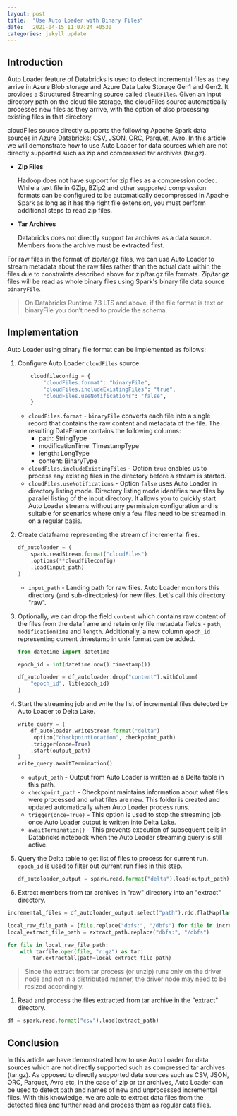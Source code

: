 ```yaml
---
layout: post
title:  "Use Auto Loader with Binary Files"
date:   2021-04-15 11:07:24 +0530
categories: jekyll update
---
```


## Introduction

Auto Loader feature of Databricks is used to detect incremental files as they arrive in Azure Blob storage and Azure Data Lake Storage Gen1 and Gen2. It provides a Structured Streaming source called `cloudFiles`. Given an input directory path on the cloud file storage, the cloudFiles source automatically processes new files as they arrive, with the option of also processing existing files in that directory.

cloudFiles source directly supports the following Apache Spark data sources in Azure Databricks: CSV, JSON, ORC, Parquet, Avro.
In this article we will demonstrate how to use Auto Loader for data sources which are not directly supported such as zip and compressed tar archives (tar.gz).

- **Zip Files**

    Hadoop does not have support for zip files as a compression codec. While a text file in GZip, BZip2 and other supported compression formats can be configured to be automatically decompressed in Apache Spark as long as it has the right file extension, you must perform additional steps to read zip files.

- **Tar Archives**

    Databricks does not directly support tar archives as a data source. Members from the archive must be extracted first.

For raw files in the format of zip/tar.gz files, we can use Auto Loader to stream metadata about the raw files rather than the actual data within the files due to constraints described above for zip/tar.gz file formats. Zip/tar.gz files will be read as whole binary files using Spark's binary file data source `binaryFile`.

> On Databricks Runtime 7.3 LTS and above, if the file format is text or binaryFile you don’t need to provide the schema.

## Implementation

Auto Loader using binary file format can be implemented as follows:

1. Configure Auto Loader `cloudFiles` source.

    ```python
        cloudfileconfig = {
            "cloudFiles.format": "binaryFile",
            "cloudFiles.includeExistingFiles": "true",
            "cloudFiles.useNotifications": "false",
        }
    ```

    - `cloudFiles.format` - `binaryFile` converts each file into a single record that contains the raw content and metadata of the file. The resulting DataFrame contains the following columns:
        - path: StringType
        - modificationTime: TimestampType
        - length: LongType
        - content: BinaryType
    - `cloudFiles.includeExistingFiles` - Option `true` enables us to process any existing files in the directory before a stream is started.
    - `cloudFiles.useNotifications` - Option `false` uses Auto Loader in directory listing mode. Directory listing mode identifies new files by parallel listing of the input directory. It allows you to quickly start Auto Loader streams without any permission configuration and is suitable for scenarios where only a few files need to be streamed in on a regular basis.

1. Create dataframe representing the stream of incremental files.

    ```python
    df_autoloader = (
        spark.readStream.format("cloudFiles")
        .options(**cloudfileconfig)
        .load(input_path)
    )
    ```

    - `input_path` - Landing path for raw files. Auto Loader monitors this directory (and sub-directories) for new files. Let's call this directory "raw".

1. Optionally, we can drop the field `content` which contains raw content of the files from the dataframe and retain only file metadata fields - `path`, `modificationTime` and `length`. Additionally, a new column `epoch_id` representing current timestamp in unix format can be added.

    ```python
    from datetime import datetime

    epoch_id = int(datetime.now().timestamp())

    df_autoloader = df_autoloader.drop("content").withColumn(
        "epoch_id", lit(epoch_id)
    )
    ```

1. Start the streaming job and write the list of incremental files detected by Auto Loader to Delta Lake.

    ```python
    write_query = (
        df_autoloader.writeStream.format("delta")
        .option("checkpointLocation", checkpoint_path)
        .trigger(once=True)
        .start(output_path)
    )
    write_query.awaitTermination()
    ```

    - `output_path` - Output from Auto Loader is written as a Delta table in this path.
    - `checkpoint_path` - Checkpoint maintains information about what files were processed and what files are new. This folder is created and updated automatically when Auto Loader process runs.
    - `trigger(once=True)` - This option is used to stop the streaming job once Auto Loader output is written into Delta Lake.
    - `awaitTermination()` - This prevents execution of subsequent cells in Databricks notebook when the Auto Loader streaming query is still active.

1. Query the Delta table to get list of files to process for current run. `epoch_id` is used to filter out current run files in this step.

    ```python
    df_autoloader_output = spark.read.format("delta").load(output_path).filter(epoch_id == epoch_id)
    ```

1. Extract members from tar archives in "raw" directory into an "extract" directory.

```python
incremental_files = df_autoloader_output.select("path").rdd.flatMap(lambda x: x).collect()

local_raw_file_path = [file.replace("dbfs:", "/dbfs") for file in incremental_files]
local_extract_file_path = extract_path.replace("dbfs:", "/dbfs")

for file in local_raw_file_path:
    with tarfile.open(file, "r:gz") as tar:
        tar.extractall(path=local_extract_file_path)
```
> Since the extract from tar process (or unzip) runs only on the driver node and not in a distributed manner, the driver node may need to be resized accordingly.


1. Read and process the files extracted from tar archive in the "extract" directory.

```python
df = spark.read.format("csv").load(extract_path)
```

## Conclusion

In this article we have demonstrated how to use Auto Loader for data sources which are not directly supported such as compressed tar archives (tar.gz). As opposed to directly supported data sources such as CSV, JSON, ORC, Parquet, Avro etc, in the case of zip or tar archives, Auto Loader can be used to detect path and names of new and unprocessed incremental files. With this knowledge, we are able to extract data files from the detected files and further read and process them as regular data files.
